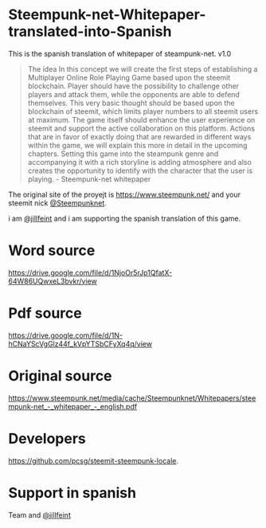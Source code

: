 # Steempunk-net-Whitepaper-translated-into-Spanish
This is the spanish translation of  whitepaper of steampunk-net. v1.0

>The idea
In this concept we will create the first steps of establishing a Multiplayer Online Role Playing
Game based upon the steemit blockchain.
Player should have the possibility to challenge other players and attack them, while the
opponents are able to defend themselves. This very basic thought should be based upon the
blockchain of steemit, which limits player numbers to all steemit users at maximum.
The game itself should enhance the user experience on steemit and support the active
collaboration on this platform. Actions that are in favor of exactly doing that are rewarded in
different ways within the game, we will explain this more in detail in the upcoming chapters.
Setting this game into the steampunk genre and accompanying it with a rich storyline is
adding atmosphere and also creates the opportunity to identify with the character that the
user is playing. - Steempunk-net whitepaper

The original site of the proyejt is https://www.steempunk.net/ and your steemit nick [@Steempunknet](https://steemit.com/@steempunknet). 


i am [@jillfeint](https://steemit.com/@jillfeint) and i am supporting the spanish translation of this game.



# Word source 
https://drive.google.com/file/d/1NjoOr5rJp1QfatX-64W86UQwxeL3bvkr/view
<br/>
# Pdf source 
https://drive.google.com/file/d/1N-hCNaYScVgGlz44f_kVpYTSbCFyXq4q/view
<br/>
# Original source 
https://www.steempunk.net/media/cache/Steempunknet/Whitepapers/steempunk-net_-_whitepaper_-_english.pdf

# Developers
https://github.com/pcsg/steemit-steempunk-locale.

# Support in spanish
Team and [@jillfeint](https://steemit.com/@jillfeint)
